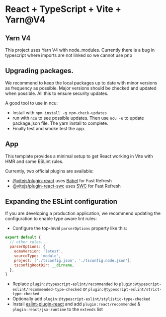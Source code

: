 # React + TypeScript + Vite + Yarn@V4

## Yarn V4
This project uses Yarn V4 with node_modules. Currently there is a bug in typescript where imports are not linked so we cannot use pnp

## Upgrading packages.

We recommend to keep the local packages up to date with minor versions as frequency as possible.
Major versions should be checked and updated when possible. All this to ensure security updates.

A good tool to use in ncu:
- Install with `npm install -g npm-check-updates`
- run with `ncu` to see possible updates. Then use `ncu -u` to update package.json file. The yarn install to complete.
- Finally test and smoke test the app. 

## App

This template provides a minimal setup to get React working in Vite with HMR and some ESLint rules.

Currently, two official plugins are available:

- [@vitejs/plugin-react](https://github.com/vitejs/vite-plugin-react/blob/main/packages/plugin-react/README.md) uses [Babel](https://babeljs.io/) for Fast Refresh
- [@vitejs/plugin-react-swc](https://github.com/vitejs/vite-plugin-react-swc) uses [SWC](https://swc.rs/) for Fast Refresh

## Expanding the ESLint configuration

If you are developing a production application, we recommend updating the configuration to enable type aware lint rules:

- Configure the top-level `parserOptions` property like this:

```js
export default {
  // other rules...
  parserOptions: {
    ecmaVersion: 'latest',
    sourceType: 'module',
    project: ['./tsconfig.json', './tsconfig.node.json'],
    tsconfigRootDir: __dirname,
  },
}
```

- Replace `plugin:@typescript-eslint/recommended` to `plugin:@typescript-eslint/recommended-type-checked` or `plugin:@typescript-eslint/strict-type-checked`
- Optionally add `plugin:@typescript-eslint/stylistic-type-checked`
- Install [eslint-plugin-react](https://github.com/jsx-eslint/eslint-plugin-react) and add `plugin:react/recommended` & `plugin:react/jsx-runtime` to the `extends` list
